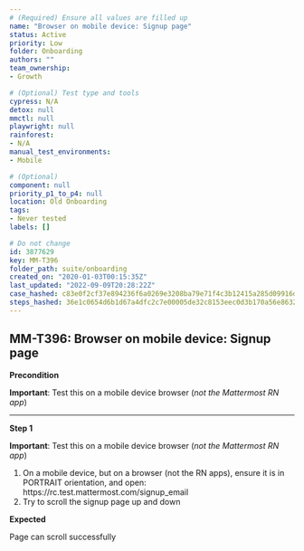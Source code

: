 ```yaml
---
# (Required) Ensure all values are filled up
name: "Browser on mobile device: Signup page"
status: Active
priority: Low
folder: Onboarding
authors: ""
team_ownership: 
- Growth

# (Optional) Test type and tools
cypress: N/A
detox: null
mmctl: null
playwright: null
rainforest: 
- N/A
manual_test_environments: 
- Mobile

# (Optional)
component: null
priority_p1_to_p4: null
location: Old Onboarding
tags: 
- Never tested
labels: []

# Do not change
id: 3877629
key: MM-T396
folder_path: suite/onboarding
created_on: "2020-01-03T00:15:35Z"
last_updated: "2022-09-09T20:28:22Z"
case_hashed: c83e0f2cf37e894236f6a0269e3208ba79e71f4c3b12415a285d09916d271b851e24776cba1beec1236322aaa7c5a19c
steps_hashed: 36e1c0654d6b1d67a4dfc2c7e00005de32c8153eec0d3b170a56e8632f0163a47de0fef2a74e2c4858dce986234a31e7
---
```


## MM-T396: Browser on mobile device: Signup page

**Precondition**

**Important**: Test this on a mobile device browser (_not the Mattermost RN app_)

---

**Step 1**

**Important**: Test this on a mobile device browser (_not the Mattermost RN app_)

1. On a mobile device, but on a browser (not the RN apps), ensure it is in PORTRAIT orientation, and open: https\://rc.test.mattermost.com/signup\_email
2. Try to scroll the signup page up and down

**Expected**

Page can scroll successfully
